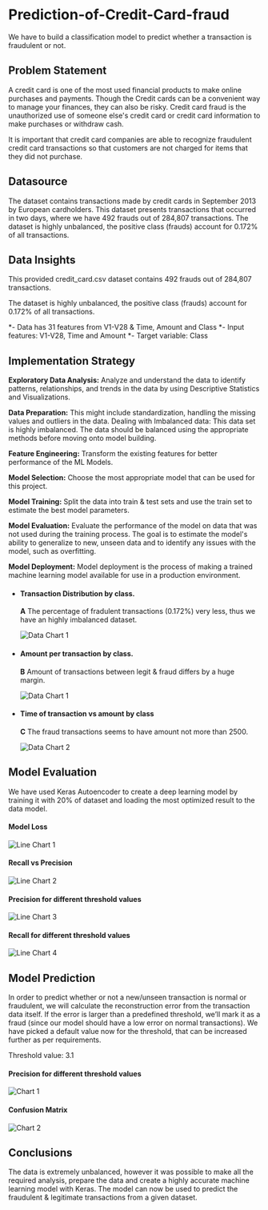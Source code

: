 # Prediction-of-Credit-Card-fraud
We have to build a classification model to predict whether a transaction is fraudulent or not.

##  Problem Statement

A credit card is one of the most used financial products to make online purchases and payments. Though the Credit cards can be a convenient way to manage your finances, they can also be risky. Credit card fraud is the unauthorized use of someone else's credit card or credit card information to make purchases or withdraw cash.

It is important that credit card companies are able to recognize fraudulent credit card transactions so that customers are not charged for items that they did not purchase. 

## Datasource

The dataset contains transactions made by credit cards in September 2013 by European cardholders. This dataset presents transactions that occurred in two days, where we have 492 frauds out of 284,807 transactions. The dataset is highly unbalanced, the positive class (frauds) account for 0.172% of all transactions.

##  Data Insights

This provided credit_card.csv dataset contains 492 frauds out of 284,807 transactions. 

The dataset is highly unbalanced, the positive class (frauds) account for 0.172% of all transactions.

*- Data has 31 features from V1-V28 & Time, Amount and Class
*- Input features: V1-V28, Time and Amount
*- Target variable: Class

##  Implementation Strategy

**Exploratory Data Analysis:** Analyze and understand the data to identify patterns, relationships, and trends in the data by using Descriptive Statistics and Visualizations. 

**Data Preparation:** This might include standardization, handling the missing values and outliers in the data. 
Dealing with Imbalanced data: This data set is highly imbalanced. The data should be balanced using the appropriate methods before moving onto model building.

**Feature Engineering:** Transform the existing features for better performance of the ML Models. 

**Model Selection:** Choose the most appropriate model that can be used for this project. 

**Model Training:** Split the data into train & test sets and use the train set to estimate the best model parameters. 

**Model Evaluation:** Evaluate the performance of the model on data that was not used during the training process. The goal is to estimate the model's ability to generalize to new, unseen data and to identify any issues with the model, such as overfitting. 

**Model Deployment:** Model deployment is the process of making a trained machine learning model available for use in a production environment. 



* #### Transaction Distribution by class.

    **A** The percentage of fradulent transactions (0.172%) very less, thus we have an highly imbalanced dataset.

    ![Data Chart 1](Reports/Bar_Chart.png)

* #### Amount per transaction by class.

    **B** Amount of transactions between legit & fraud differs by a huge margin.

    ![Data Chart 1](Reports/Histogram.png)
    
* #### Time of transaction vs amount by class

    **C** The fraud transactions seems to have amount not more than 2500.

    ![Data Chart 2](Reports/Scatter_Plot_1.png)
    

##  Model Evaluation

We have used Keras Autoencoder to create a deep learning model by training it with 20% of dataset and loading the most optimized result to the data model.

#### Model Loss

   ![Line Chart 1](Reports/Line_Plot.png)


#### Recall vs Precision
   
   ![Line Chart 2](Reports/Line_Plot_2.png)
   
   
#### Precision for different threshold values
   
   ![Line Chart 3](Reports/Line_Plot_3.png)
   
   
#### Recall for different threshold values
   
   ![Line Chart 4](Reports/Line_Plot_4.png)


   ##  Model Prediction

In order to predict whether or not a new/unseen transaction is normal or fraudulent, we will calculate the reconstruction error from the transaction data itself. If the error is larger than a predefined threshold, we’ll mark it as a fraud (since our model should have a low error on normal transactions). We have picked a default value now for the threshold, that can be increased further as per requirements.

Threshold value: 3.1

#### Precision for different threshold values

   ![Chart 1](Reports/Scatter_Plot_2.png)
   
#### Confusion Matrix

   ![Chart 2](Reports/Heat_Map.png)


##  Conclusions

The data is extremely unbalanced, however it was possible to make all the required analysis, prepare the data and create a highly accurate machine learning model with Keras. The model can now be used to predict the fraudulent & legitimate transactions from a given dataset.

